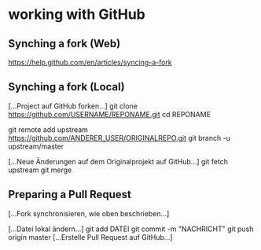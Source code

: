 # working with GitHub

## Synching a fork (Web)
https://help.github.com/en/articles/syncing-a-fork

## Synching a fork (Local)
[...Project auf GitHub forken...]
git clone https://github.com/USERNAME/REPONAME.git
cd REPONAME

git remote add upstream https://github.com/ANDERER_USER/ORIGINALREPO.git
git branch -u upstream/master

[...Neue Änderungen auf dem Originalprojekt auf GitHub...]
git fetch upstream
git merge


## Preparing a Pull Request
[...Fork synchronisieren, wie oben beschrieben...]

[...Datei lokal ändern...]
git add DATEI
git commit -m "NACHRICHT"
git push origin master
[...Erstelle Pull Request auf GitHub...]
